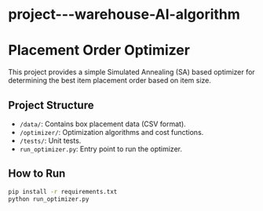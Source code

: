 # project---warehouse-AI-algorithm

# Placement Order Optimizer

This project provides a simple Simulated Annealing (SA) based optimizer for determining the best item placement order based on item size.

## Project Structure

- `/data/`: Contains box placement data (CSV format).
- `/optimizer/`: Optimization algorithms and cost functions.
- `/tests/`: Unit tests.
- `run_optimizer.py`: Entry point to run the optimizer.

## How to Run

```bash
pip install -r requirements.txt
python run_optimizer.py
